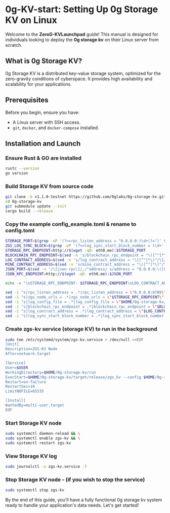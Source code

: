 # 0g-KV-start: Setting Up 0g Storage KV on Linux

Welcome to the **ZeroG-KVLaunchpad** guide! This manual is designed for individuals looking to deploy the **0g storage kv** on their Linux server from scratch.

## What is 0g Storage KV?
0g Storage KV is a distributed key-value storage system, optimized for the zero-gravity conditions of cyberspace. It provides high availability and scalability for your applications.

## Prerequisites
Before you begin, ensure you have:
- A Linux server with SSH access.
- `git`, `docker`, and `docker-compose` installed.

## Installation and Launch

### Ensure Rust & GO are installed

```bash
rustc --version
go version
```

### Build Storage KV from source code

```bash
git clone -b v1.1.0-testnet https://github.com/0glabs/0g-storage-kv.git
cd 0g-storage-kv
git submodule update --init
cargo build --release
```

### Copy the example config_example.toml & rename to config.toml

```bash
STORAGE_PORT=$(grep -oP '(?<=rpc_listen_address = "0.0.0.0:)\d+(?=")' $HOME/0g-storage-node/run/config.toml)
ZGS_LOG_SYNC_BLOCK=$(grep -oP '(?<=log_sync_start_block_number = )\d+' $HOME/0g-storage-node/run/config.toml)
STORAGE_RPC_ENDPOINT=http://$(wget -qO- eth0.me):$STORAGE_PORT
BLOCKCHAIN_RPC_ENDPOINT=$(sed -n 's/blockchain_rpc_endpoint = "\([^"]*\)"/\1/p' $HOME/0g-storage-node/run/config.toml)
LOG_CONTRACT_ADDRESS=$(sed -n 's/log_contract_address = "\([^"]*\)"/\1/p' $HOME/0g-storage-node/run/config.toml)
MINE_CONTRACT_ADDRESS=$(sed -n 's/mine_contract_address = "\([^"]*\)"/\1/p' $HOME/0g-storage-node/run/config.toml)
JSON_PORT=$(sed -n '/\[json-rpc\]/,/^address/ s/address = "0.0.0.0:\([0-9]*\)".*/\1/p' $HOME/.0gchain/config/app.toml)
JSON_RPC_ENDPOINT=http://$(wget -qO- eth0.me):$JSON_PORT

echo -e "\nSTORAGE_RPC_ENDPOINT: $STORAGE_RPC_ENDPOINT\nLOG_CONTRACT_ADDRESS: $LOG_CONTRACT_ADDRESS\nMINE_CONTRACT_ADDRESS: $MINE_CONTRACT_ADDRESS\nBLOCKCHAIN_RPC_ENDPOINT: $BLOCKCHAIN_RPC_ENDPOINT\nJSON_RPC_ENDPOINT: $JSON_RPC_ENDPOINT\nZGS_LOG_SYNC_BLOCK: $ZGS_LOG_SYNC_BLOCK\n\nScript by \033[35mNodeCattel\033[0m"
```

```bash
sed -i "s|rpc_listen_address = .*|rpc_listen_address = \"0.0.0.0:6789\"|" $HOME/0g-storage-kv/run/config.toml
sed -i "s|zgs_node_urls = .*|zgs_node_urls = \"$STORAGE_RPC_ENDPOINT\"|" $HOME/0g-storage-kv/run/config.toml
sed -i "s|log_config_file = .*|log_config_file = \"$HOME/0g-storage-kv/run/log_config\"|" $HOME/0g-storage-kv/run/config.toml
sed -i "s|blockchain_rpc_endpoint = .*|blockchain_rpc_endpoint = \"$BLOCKCHAIN_RPC_ENDPOINT\"|" $HOME/0g-storage-kv/run/config.toml
sed -i "s|log_contract_address = .*|log_contract_address = \"$LOG_CONTRACT_ADDRESS\"|" $HOME/0g-storage-kv/run/config.toml
sed -i "s|log_sync_start_block_number = .*|log_sync_start_block_number = $ZGS_LOG_SYNC_BLOCK|" $HOME/0g-storage-kv/run/config.toml
```

### Create zgs-kv service (storage KV)  to run in the background

```bash
sudo tee /etc/systemd/system/zgs-kv.service > /dev/null <<EOF
[Unit]
Description=ZGS-KV Node
After=network.target

[Service]
User=$USER
WorkingDirectory=$HOME/0g-storage-kv/run
ExecStart=$HOME/0g-storage-kv/target/release/zgs_kv --config $HOME/0g-storage-kv/run/config.toml
Restart=on-failure
RestartSec=10
LimitNOFILE=65535

[Install]
WantedBy=multi-user.target
EOF
```

### Start Storage KV node

```bash
sudo systemctl daemon-reload && \
sudo systemctl enable zgs-kv && \
sudo systemctl restart zgs-kv
```

### View Storage KV log

```bash
sudo journalctl -u zgs-kv.service -f
```

### Stop Storage KV node - (if you wish to stop the service)

```bash
sudo systemctl stop zgs-kv
```

By the end of this guide, you'll have a fully functional 0g storage kv system ready to handle your application's data needs. Let's get started!
